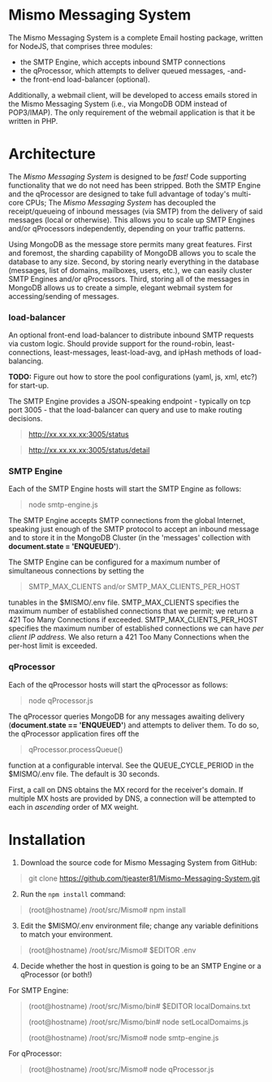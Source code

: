 # Mismo Messaging System
The Mismo Messaging System is a complete Email hosting package, written for NodeJS, that comprises
three modules: 
- the SMTP Engine, which accepts inbound SMTP connections
- the qProcessor, which attempts to deliver queued messages, -and-
- the front-end load-balancer (optional).

Additionally, a webmail client, will be developed to access emails stored in the
Mismo Messaging System (i.e., via MongoDB ODM instead of POP3/IMAP).  The only requirement of the
webmail application is that it be written in PHP.

# Architecture
The *Mismo Messaging System* is designed to be *fast!*  Code supporting functionality that we
do not need has been stripped.  Both the SMTP Engine and the qProcessor are designed to take
full advantage of today's multi-core CPUs; 
The *Mismo Messaging System* has decoupled the receipt/queueing of inbound messages (via SMTP)
from the delivery of said messages (local or otherwise).  This allows you to scale up SMTP 
Engines and/or qProcessors independently, depending on your traffic patterns.

Using MongoDB as the message store permits many great features.  First and foremost, the sharding
capability of MongoDB allows you to scale the database to any size.  Second, by storing nearly
everything in the database (messages, list of domains, mailboxes, users, etc.), we can easily
cluster SMTP Engines and/or qProcessors.  Third, storing all of the messages in MongoDB allows
us to create a simple, elegant webmail system for accessing/sending of messages.


### load-balancer
An optional front-end load-balancer to distribute inbound SMTP requests via custom logic.
Should provide support for the round-robin, least-connections, least-messages, least-load-avg,
and ipHash methods of load-balancing.

**TODO:**
Figure out how to store the pool configurations (yaml, js, xml, etc?) for start-up.

The SMTP Engine provides a JSON-speaking endpoint - typically on tcp port 3005 - that the
load-balancer can query and use to make routing decisions.

> http://xx.xx.xx.xx:3005/status

> http://xx.xx.xx.xx:3005/status/detail



### SMTP Engine
Each of the SMTP Engine hosts will start the SMTP Engine as follows:

> node smtp-engine.js

The SMTP Engine accepts SMTP connections from the global Internet, speaking just enough of the
SMTP protocol to accept an inbound message and to store it in the MongoDB Cluster (in the
'messages' collection with **document.state = 'ENQUEUED'**).

The SMTP Engine can be configured for a maximum number of simultaneous connections by setting the
> SMTP_MAX_CLIENTS
and/or
> SMTP_MAX_CLIENTS_PER_HOST

tunables in the $MISMO/.env file.  SMTP_MAX_CLIENTS specifies the maximum number of established
connections that we permit; we return a 421 Too Many Connections if exceeded.  SMTP_MAX_CLIENTS_PER_HOST
specifies the maximum number of established connections we can have *per client IP address.*
We also return a 421 Too Many Connections when the per-host limit is exceeded.


### qProcessor
Each of the qProcessor hosts will start the qProcessor as follows:

> node qProcessor.js

The qProcessor queries MongoDB for any messages awaiting delivery (**document.state == 'ENQUEUED'**)
and attempts to deliver them.  To do so, the qProcessor application fires off the
> qProcessor.processQueue()

function at a configurable interval.  See the QUEUE_CYCLE_PERIOD in the $MISMO/.env file.
The default is 30 seconds.

First, a call on DNS obtains the MX record for the receiver's domain.
If multiple MX hosts are provided by DNS, a connection will be attempted to each in *ascending* order
of MX weight.


# Installation
1. Download the source code for Mismo Messaging System from GitHub:

> git clone https://github.com/tjeaster81/Mismo-Messaging-System.git

2. Run the `npm install` command:

> (root@hostname) /root/src/Mismo# npm install

3. Edit the $MISMO/.env environment file; change any variable definitions to match your environment.

> (root@hostname) /root/src/Mismo# $EDITOR .env

4. Decide whether the host in question is going to be an SMTP Engine or a qProcessor (or both!)

For SMTP Engine:

> (root@hostname) /root/src/Mismo/bin# $EDITOR localDomains.txt
> 
> (root@hostname) /root/src/Mismo/bin# node setLocalDomaims.js
> 
> (root@hostname) /root/src/Mismo# node smtp-engine.js

For qProcessor:

> (root@hostname) /root/src/Mismo# node qProcessor.js




